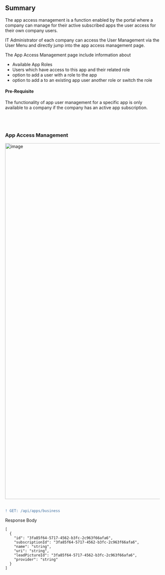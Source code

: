 ## Summary

The app access management is a function enabled by the portal where a company can manage for their active subscribed apps the user access for their own company users.

IT Administrator of each company can access the User Management via the User Menu and directly jump into the app access management page.

The App Access Management page include information about

- Available App Roles
- Users which have access to this app and their related role
- option to add a user with a role to the app
- option to add a to an existing app user another role or switch the role

#### Pre-Requisite

The functionality of app user management for a specific app is only available to a company if the company has an active app subscription.

<br>
<br>

### App Access Management

<img width="1155" alt="image" src="https://github.com/catenax-ng/tx-portal-assets/assets/94133633/762cc04a-008a-4d7c-862e-d86109e5e772">

<br>
<br>

```diff
! GET: /api/apps/business
```

Response Body

    [
      {
        "id": "3fa85f64-5717-4562-b3fc-2c963f66afa6",
        "subscriptionId": "3fa85f64-5717-4562-b3fc-2c963f66afa6",
        "name": "string",
        "uri": "string",
        "leadPictureId": "3fa85f64-5717-4562-b3fc-2c963f66afa6",
        "provider": "string"
      }
    ]

<br>
<br>
